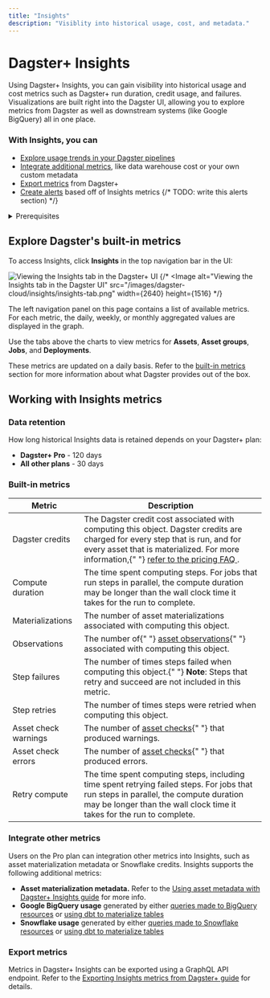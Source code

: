 ```yaml
---
title: "Insights"
description: "Visiblity into historical usage, cost, and metadata."
---
```


# Dagster+ Insights

Using Dagster+ Insights, you can gain visibility into historical usage and cost metrics such as Dagster+ run duration, credit usage, and failures.
Visualizations are built right into the Dagster UI, allowing you to explore metrics from Dagster as well as downstream systems (like Google BigQuery) all in one place.

### With Insights, you can

- [Explore usage trends in your Dagster pipelines](#explore-dagsters-built-in-metrics)
- [Integrate additional metrics](#integrate-other-metrics), like data warehouse cost or your own custom metadata
- [Export metrics](#export-metrics) from Dagster+
- [Create alerts](/dagster-plus/deployment/alerts#alerting-when-an-insights-metric-crosses-a-threshold) based off of Insights metrics {/* TODO: write this alerts section) */}

<details>
  <summary>Prerequisites</summary>

To use Insights, you'll need a Dagster+ account.
</details>

## Explore Dagster's built-in metrics

To access Insights, click **Insights** in the top navigation bar in the UI:

![Viewing the Insights tab in the Dagster+ UI](/img/placeholder.svg)
{/* <Image
alt="Viewing the Insights tab in the Dagster UI"
src="/images/dagster-cloud/insights/insights-tab.png"
width={2640}
height={1516}
*/}

The left navigation panel on this page contains a list of available metrics. For each metric, the daily, weekly, or monthly aggregated values are displayed in the graph.

Use the tabs above the charts to view metrics for **Assets**, **Asset groups**, **Jobs**, and **Deployments**.

These metrics are updated on a daily basis. Refer to the [built-in metrics](#built-in-metrics) section for more information about what Dagster provides out of the box.


## Working with Insights metrics

### Data retention

How long historical Insights data is retained depends on your Dagster+ plan:

- **Dagster+ Pro** - 120 days
- **All other plans** - 30 days

### Built-in metrics

<table
  className="table"
  style={{
    width: "100%",
  }}
>
  <thead>
    <tr>
      <th
        style={{
          width: "25%",
        }}
      >
        Metric
      </th>
      <th>Description</th>
    </tr>
  </thead>
  <tbody>
    <tr>
      <td>Dagster credits</td>
      <td>
        The Dagster credit cost associated with computing this object. Dagster
        credits are charged for every step that is run, and for every asset that
        is materialized. For more information,{" "}
        <a href="https://dagster.io/pricing#faq" target="_blank">
          refer to the pricing FAQ
        </a>
        .
      </td>
    </tr>
    <tr>
      <td>Compute duration</td>
      <td>
        The time spent computing steps. For jobs that run steps in parallel, the
        compute duration may be longer than the wall clock time it takes for the
        run to complete.
      </td>
    </tr>
    <tr>
      <td>Materializations</td>
      <td>
        The number of asset materializations associated with computing this
        object.
      </td>
    </tr>
    <tr>
      <td>Observations</td>
      <td>
        The number of{" "}
        <a href="/concepts/assets/asset-observations">asset observations</a>{" "}
        associated with computing this object.
      </td>
    </tr>
    <tr>
      <td>Step failures</td>
      <td>
        The number of times steps failed when computing this object.{" "}
        <strong>Note</strong>: Steps that retry and succeed are not included in
        this metric.
      </td>
    </tr>
    <tr>
      <td>Step retries</td>
      <td>
        The number of times steps were retried when computing this object.
      </td>
    </tr>
    <tr>
      <td>Asset check warnings</td>
      <td>
        The number of <a href="/concepts/assets/asset-checks">asset checks</a>{" "}
        that produced warnings.
      </td>
    </tr>
    <tr>
      <td>Asset check errors</td>
      <td>
        The number of <a href="/concepts/assets/asset-checks">asset checks</a>{" "}
        that produced errors.
      </td>
    </tr>
    <tr>
      <td>Retry compute</td>
      <td>
        The time spent computing steps, including time spent retrying failed
        steps. For jobs that run steps in parallel, the compute duration may be
        longer than the wall clock time it takes for the run to complete.
      </td>
    </tr>
  </tbody>
</table>

### Integrate other metrics

Users on the Pro plan can integration other metrics into Insights, such as asset materialization metadata or Snowflake credits. Insights supports the following additional metrics:

- **Asset materialization metadata.** Refer to the [Using asset metadata with Dagster+ Insights guide](/dagster-plus/insights/asset-metadata) for more info.
- **Google BigQuery usage** generated by either [queries made to BigQuery resources](/dagster-plus/insights/integrating-bigquery) or [using dbt to materialize tables](/dagster-plus/insights/integrating-bigquery-and-dbt)
- **Snowflake usage** generated by either [queries made to Snowflake resources](/dagster-plus/insights/integrating-snowflake) or [using dbt to materialize tables](/dagster-plus/insights/integrating-snowflake-and-dbt)

### Export metrics

Metrics in Dagster+ Insights can be exported using a GraphQL API endpoint. Refer to the [Exporting Insights metrics from Dagster+ guide](/dagster-plus/insights/exporting-insights-metrics) for details.
